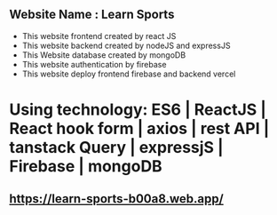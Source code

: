 ## Website Name : Learn Sports
- This website frontend created by react JS
- This website backend created by nodeJS and expressJS
- This Website database created by mongoDB 
- This website authentication by firebase
- This website deploy frontend firebase and backend vercel

# Using technology: ES6 | ReactJS | React hook form | axios | rest API | tanstack Query | expressjS | Firebase | mongoDB
## https://learn-sports-b00a8.web.app/